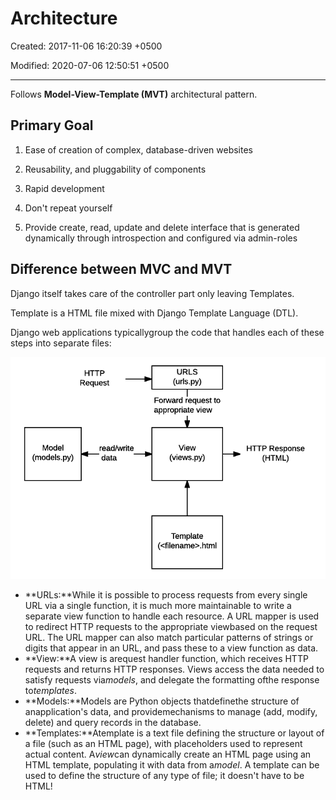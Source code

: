 # Architecture

Created: 2017-11-06 16:20:39 +0500

Modified: 2020-07-06 12:50:51 +0500

---

Follows **Model-View-Template (MVT)** architectural pattern.

## Primary Goal

1.  Ease of creation of complex, database-driven websites

2.  Reusability, and pluggability of components

3.  Rapid development

4.  Don't repeat yourself

5.  Provide create, read, update and delete interface that is generated dynamically through introspection and configured via admin-roles

## Difference between MVC and MVT

Django itself takes care of the controller part only leaving Templates.

Template is a HTML file mixed with Django Template Language (DTL).



Django web applications typicallygroup the code that handles each of these steps into separate files:

![image](media/Architecture-image1.png)
-   **URLs:**While it is possible to process requests from every single URL via a single function, it is much more maintainable to write a separate view function to handle each resource. A URL mapper is used to redirect HTTP requests to the appropriate viewbased on the request URL. The URL mapper can also match particular patterns of strings or digits that appear in an URL, and pass these to a view function as data.
-   **View:**A view is arequest handler function, which receives HTTP requests and returns HTTP responses. Views access the data needed to satisfy requests via*models*, and delegate the formatting ofthe response to*templates*.
-   **Models:**Models are Python objects thatdefinethe structure of anapplication's data, and providemechanisms to manage (add, modify, delete) and query records in the database.
-   **Templates:**Atemplate is a text file defining the structure or layout of a file (such as an HTML page), with placeholders used to represent actual content. A*view*can dynamically create an HTML page using an HTML template, populating it with data from a*model*. A template can be used to define the structure of any type of file; it doesn't have to be HTML!
